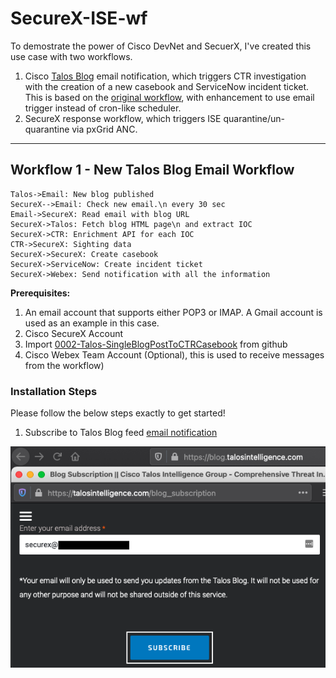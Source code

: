 # SecureX-ISE-wf

To demostrate the power of Cisco DevNet and SecuerX,
I've created this use case with two workflows.
1. Cisco [Talos Blog](https://blog.talosintelligence.com/ "Talos Blog") email notification, which triggers CTR investigation with the creation of a new casebook and ServiceNow incident ticket. This is based on the [original workflow](https://github.com/CiscoSecurity/sxo-05-security-workflows/tree/Main/Workflows/0001-Talos-GetNewBlogPosts__definition_workflow_01FX7FQDZRDUX1TWgKJwTPBMaOWrgUOld2q "original workflow"), with enhancement to use email trigger instead of cron-like scheduler.
2. SecureX response workflow, which triggers ISE quarantine/un-quarantine via pxGrid ANC.


------------

## Workflow 1 - New Talos Blog Email Workflow

```seq
Talos->Email: New blog published 
SecureX-->Email: Check new email.\n every 30 sec 
Email->SecureX: Read email with blog URL
SecureX->Talos: Fetch blog HTML page\n and extract IOC
SecureX->CTR: Enrichment API for each IOC
CTR->SecureX: Sighting data
SecureX->SecureX: Create casebook
SecureX->ServiceNow: Create incident ticket
SecureX->Webex: Send notification with all the information
```

**Prerequisites:**
1. An email account that supports either POP3 or IMAP. A Gmail account is used as an example in this case.
2. Cisco SecureX Account
3. Import [0002-Talos-SingleBlogPostToCTRCasebook](https://github.com/CiscoSecurity/sxo-05-security-workflows/tree/Main/Workflows/0002-Talos-SingleBlogPostToCTRCasebook__definition_workflow_01KEM2V2JAIPS3zmyEiCmuy3kvr3wxHrEuJ "0002-Talos-SingleBlogPostToCTRCasebook")  from github
4. Cisco Webex Team Account (Optional), this is used to receive messages from the workflow)

### Installation Steps
Please follow the below steps exactly to get started!
1. Subscribe to Talos Blog feed [email notification](https://www.talosintelligence.com/blog_subscription "email notification")

![](screenshot/screenshot_1.png)
